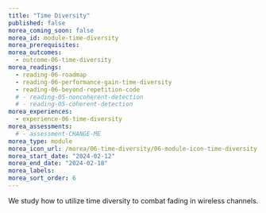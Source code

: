 ```yaml
---
title: "Time Diversity"
published: false
morea_coming_soon: false
morea_id: module-time-diversity
morea_prerequisites:
morea_outcomes:
  - outcome-06-time-diversity
morea_readings:
  - reading-06-roadmap
  - reading-06-performance-gain-time-diversity
  - reading-06-beyond-repetition-code
  # - reading-05-noncoherent-detection
  # - reading-05-coherent-detection
morea_experiences:
  - experience-06-time-diversity
morea_assessments:
  # - assessment-CHANGE-ME
morea_type: module
morea_icon_url: /morea/06-time-diversity/06-module-icon-time-diversity.webp
morea_start_date: "2024-02-12"
morea_end_date: "2024-02-18"
morea_labels:
morea_sort_order: 6
---
```


We study how to utilize time diversity to combat fading in wireless channels.